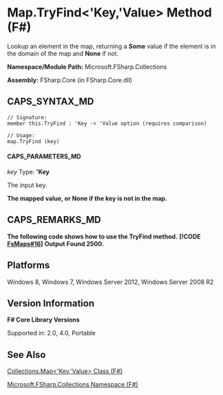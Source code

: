 # Map.TryFind<'Key,'Value> Method (F#)

Lookup an element in the map, returning a **Some** value if the element is in the domain of the map and **None** if not.

**Namespace/Module Path:** Microsoft.FSharp.Collections

**Assembly:** FSharp.Core (in FSharp.Core.dll)


## CAPS_SYNTAX_MD

```
// Signature:
member this.TryFind : 'Key -> 'Value option (requires comparison)

// Usage:
map.TryFind (key)
```

#### CAPS_PARAMETERS_MD
*key*
Type: **'Key**


The input key.



**The mapped value, or None if the key is not in the map.**
## CAPS_REMARKS_MD
**The following code shows how to use the TryFind method.**
**[!CODE [FsMaps#16](../CodeSnippet/VS_Snippets_Fsharp/fsmaps/FSharp/fs/program.fs#16)]**
**Output**
**Found 2500.**
## Platforms
Windows 8, Windows 7, Windows Server 2012, Windows Server 2008 R2


## Version Information
**F# Core Library Versions**

Supported in: 2.0, 4.0, Portable




## See Also
[Collections.Map&#60;'Key,'Value&#62; Class &#40;F&#35;&#41;](Collections.Map%3C%27Key%2C%27Value%3E+Class+%28F%23%29.md)

[Microsoft.FSharp.Collections Namespace &#40;F&#35;&#41;](Microsoft.FSharp.Collections+Namespace+%28F%23%29.md)

